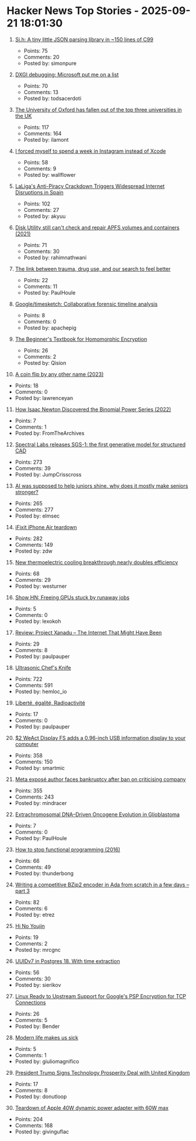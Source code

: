 # Hacker News Top Stories - 2025-09-21 18:01:30

1. [Sj.h: A tiny little JSON parsing library in ~150 lines of C99](https://github.com/rxi/sj.h)
   - Points: 75
   - Comments: 20
   - Posted by: simonpure

2. [DXGI debugging: Microsoft put me on a list](https://slugcat.systems/post/25-09-21-dxgi-debugging-microsoft-put-me-on-a-list/)
   - Points: 70
   - Comments: 13
   - Posted by: todsacerdoti

3. [The University of Oxford has fallen out of the top three universities in the UK](https://hotminute.co.uk/2025/09/19/oxford-loses-top-3-university-ranking-for-the-first-time/)
   - Points: 117
   - Comments: 164
   - Posted by: ilamont

4. [I forced myself to spend a week in Instagram instead of Xcode](https://www.pixelpusher.club/p/i-forced-myself-to-spend-a-week-in)
   - Points: 58
   - Comments: 9
   - Posted by: wallflower

5. [LaLiga's Anti-Piracy Crackdown Triggers Widespread Internet Disruptions in Spain](https://reclaimthenet.org/laligas-anti-piracy-crackdown-triggers-widespread-internet-disruptions)
   - Points: 102
   - Comments: 27
   - Posted by: akyuu

6. [Disk Utility still can't check and repair APFS volumes and containers (2021)](https://eclecticlight.co/2021/11/19/disk-utility-still-cant-check-and-repair-apfs-volumes-and-containers/)
   - Points: 71
   - Comments: 30
   - Posted by: rahimnathwani

7. [The link between trauma, drug use, and our search to feel better](https://lithub.com/the-link-between-trauma-drug-use-and-our-search-to-feel-better/)
   - Points: 22
   - Comments: 11
   - Posted by: PaulHoule

8. [Google/timesketch: Collaborative forensic timeline analysis](https://github.com/google/timesketch)
   - Points: 8
   - Comments: 0
   - Posted by: apachepig

9. [The Beginner's Textbook for Homomorphic Encryption](https://arxiv.org/abs/2503.05136)
   - Points: 26
   - Comments: 2
   - Posted by: Qision

10. [A coin flip by any other name (2023)](https://cgad.ski/blog/a-coin-flip-by-any-other-name.html)
   - Points: 18
   - Comments: 0
   - Posted by: lawrenceyan

11. [How Isaac Newton Discovered the Binomial Power Series (2022)](https://www.quantamagazine.org/how-isaac-newton-discovered-the-binomial-power-series-20220831/)
   - Points: 7
   - Comments: 1
   - Posted by: FromTheArchives

12. [Spectral Labs releases SGS-1: the first generative model for structured CAD](https://www.spectrallabs.ai/research/SGS-1)
   - Points: 273
   - Comments: 39
   - Posted by: JumpCrisscross

13. [AI was supposed to help juniors shine. why does it mostly make seniors stronger?](https://elma.dev/notes/ai-makes-seniors-stronger/)
   - Points: 265
   - Comments: 277
   - Posted by: elmsec

14. [iFixit iPhone Air teardown](https://www.ifixit.com/News/113171/iphone-air-teardown)
   - Points: 282
   - Comments: 149
   - Posted by: zdw

15. [New thermoelectric cooling breakthrough nearly doubles efficiency](https://www.sciencedaily.com/releases/2025/09/250919085242.htm)
   - Points: 68
   - Comments: 29
   - Posted by: westurner

16. [Show HN: Freeing GPUs stuck by runaway jobs](https://github.com/kagehq/gpu-kill)
   - Points: 5
   - Comments: 0
   - Posted by: lexokoh

17. [Review: Project Xanadu – The Internet That Might Have Been](https://www.astralcodexten.com/p/your-review-project-xanadu-the-internet)
   - Points: 29
   - Comments: 8
   - Posted by: paulpauper

18. [Ultrasonic Chef's Knife](https://seattleultrasonics.com/)
   - Points: 722
   - Comments: 591
   - Posted by: hemloc_io

19. [Liberté, égalité, Radioactivité](https://worksinprogress.co/issue/liberte-egalite-radioactivite/)
   - Points: 17
   - Comments: 0
   - Posted by: paulpauper

20. [$2 WeAct Display FS adds a 0.96-inch USB information display to your computer](https://www.cnx-software.com/2025/09/18/2-weact-display-fs-adds-a-0-96-inch-usb-information-display-to-your-computer/)
   - Points: 358
   - Comments: 150
   - Posted by: smartmic

21. [Meta exposé author faces bankruptcy after ban on criticising company](https://www.theguardian.com/technology/2025/sep/21/meta-expose-author-sarah-wynn-williams-faces-bankruptcy-after-ban-on-criticising-company)
   - Points: 355
   - Comments: 243
   - Posted by: mindracer

22. [Extrachromosomal DNA–Driven Oncogene Evolution in Glioblastoma](https://aacrjournals.org/cancerdiscovery/article/doi/10.1158/2159-8290.CD-24-1555/764257/Extrachromosomal-DNA-Driven-Oncogene-Spatial)
   - Points: 7
   - Comments: 0
   - Posted by: PaulHoule

23. [How to stop functional programming (2016)](https://brianmckenna.org/blog/howtostopfp)
   - Points: 66
   - Comments: 49
   - Posted by: thunderbong

24. [Writing a competitive BZip2 encoder in Ada from scratch in a few days – part 3](https://gautiersblog.blogspot.com/2025/09/writing-competitive-bzip2-encoder-in.html)
   - Points: 82
   - Comments: 6
   - Posted by: etrez

25. [Hi No Youjin](https://aethermug.com/posts/hi-no-youjin)
   - Points: 19
   - Comments: 2
   - Posted by: mrcgnc

26. [UUIDv7 in Postgres 18. With time extraction](https://www.thenile.dev/blog/uuidv7)
   - Points: 56
   - Comments: 30
   - Posted by: sierikov

27. [Linux Ready to Upstream Support for Google's PSP Encryption for TCP Connections](https://www.phoronix.com/news/PSP-Encryption-Linux-6.18)
   - Points: 26
   - Comments: 5
   - Posted by: Bender

28. [Modern life makes us sick](https://www.theguardian.com/books/2025/sep/21/how-modern-life-makes-us-sick-and-what-to-do-about-it)
   - Points: 5
   - Comments: 1
   - Posted by: giuliomagnifico

29. [President Trump Signs Technology Prosperity Deal with United Kingdom](https://www.whitehouse.gov/articles/2025/09/president-trump-signs-technology-prosperity-deal-with-united-kingdom/)
   - Points: 17
   - Comments: 8
   - Posted by: donutloop

30. [Teardown of Apple 40W dynamic power adapter with 60W max](https://www.chargerlab.com/teardown-of-apple-40w-dynamic-power-adapter-with-60w-max-a3365/)
   - Points: 204
   - Comments: 168
   - Posted by: givinguflac

